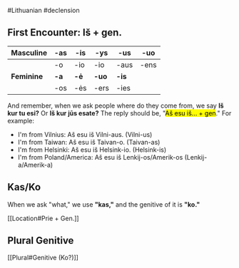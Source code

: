 #Lithuanian #declension 

## First Encounter: Iš + gen.

| Masculine | -as | -is | -ys | -us | -uo |
| ---- | ---- | ---- | ---- | ---- | ---- |
|  | -o | -io | -io | -aus | -ens |
| __Feminine__ | __-a__ | __-ė__ | __-uo__ | __-is__ |  |
|  | -os | -ės | -ers | -ies |  |

And remember, when we ask people where do they come from, we say __Iš kur tu esi?__ Or __Iš kur jūs esate?__ The reply should be, "<mark class="hltr-green">Aš esu iš... + gen</mark>." For example:

- I'm from Vilnius: Aš esu iš Vilni-aus. (Vilni-us)
- I'm from Taiwan: Aš esu iš Taivan-o. (Taivan-as)
- I'm from Helsinki: Aš esu iš Helsink-io. (Helsink-is)
- I'm from Poland/America: Aš esu iš  Lenkij-os/Amerik-os (Lenkij-a/Amerik-a)

## Kas/Ko

When we ask "what," we use __"kas,"__ and the genitive of it is __"ko."__

[[Location#Prie + Gen.]]

## Plural Genitive

[[Plural#Genitive (Ko?)]]